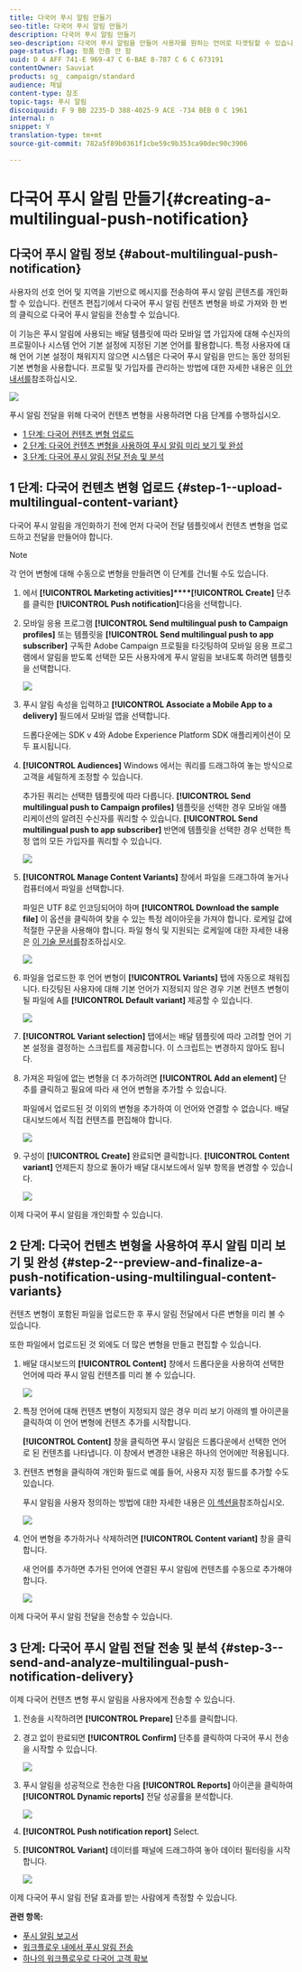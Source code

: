 ```yaml
---
title: 다국어 푸시 알림 만들기
seo-title: 다국어 푸시 알림 만들기
description: 다국어 푸시 알림 만들기
seo-description: 다국어 푸시 알림을 만들어 사용자를 원하는 언어로 타겟팅할 수 있습니다.
page-status-flag: 정품 인증 안 함
uuid: D 4 AFF 741-E 969-47 C 6-BAE 8-787 C 6 C 673191
contentOwner: Sauviat
products: sg_ campaign/standard
audience: 채널
content-type: 참조
topic-tags: 푸시 알림
discoiquuid: F 9 BB 2235-D 388-4025-9 ACE -734 BEB 0 C 1961
internal: n
snippet: Y
translation-type: tm+mt
source-git-commit: 782a5f89b0361f1cbe59c9b353ca90dec90c3906

---
```



# 다국어 푸시 알림 만들기{#creating-a-multilingual-push-notification}

## 다국어 푸시 알림 정보 {#about-multilingual-push-notification}

사용자의 선호 언어 및 지역을 기반으로 메시지를 전송하여 푸시 알림 콘텐츠를 개인화할 수 있습니다. 컨텐츠 편집기에서 다국어 푸시 알림 컨텐츠 변형을 바로 가져와 한 번의 클릭으로 다국어 푸시 알림을 전송할 수 있습니다.

이 기능은 푸시 알림에 사용되는 배달 템플릿에 따라 모바일 앱 가입자에 대해 수신자의 프로필이나 시스템 언어 기본 설정에 지정된 기본 언어를 활용합니다. 특정 사용자에 대해 언어 기본 설정이 채워지지 않으면 시스템은 다국어 푸시 알림을 만드는 동안 정의된 기본 변형을 사용합니다. 프로필 및 가입자를 관리하는 방법에 대한 자세한 내용은 [이 안내서를](../../audiences/using/about-profiles-and-audiences.md)참조하십시오.

![](assets/multivariant_push_1.png)

푸시 알림 전달을 위해 다국어 컨텐츠 변형을 사용하려면 다음 단계를 수행하십시오.

* [1 단계: 다국어 컨텐츠 변형 업로드](../../channels/using/creating-a-multilingual-push-notification.md#step-1--upload-multilingual-content-variant)
* [2 단계: 다국어 컨텐츠 변형을 사용하여 푸시 알림 미리 보기 및 완성](../../channels/using/creating-a-multilingual-push-notification.md#step-2--preview-and-finalize-a-push-notification-using-multilingual-content-variants)
* [3 단계: 다국어 푸시 알림 전달 전송 및 분석](../../channels/using/creating-a-multilingual-push-notification.md#step-3--send-and-analyze-multilingual-push-notification-delivery)

## 1 단계: 다국어 컨텐츠 변형 업로드 {#step-1--upload-multilingual-content-variant}

다국어 푸시 알림을 개인화하기 전에 먼저 다국어 전달 템플릿에서 컨텐츠 변형을 업로드하고 전달을 만들어야 합니다.

>[!NOTE]
>
>각 언어 변형에 대해 수동으로 변형을 만들려면 이 단계를 건너뛸 수도 있습니다.

1. 에서 **[!UICONTROL Marketing activities]****[!UICONTROL Create]** 단추를 클릭한 **[!UICONTROL Push notification]**&#x200B;다음을 선택합니다.
1. 모바일 응용 프로그램 **[!UICONTROL Send multilingual push to Campaign profiles]** 또는 템플릿을 **[!UICONTROL Send multilingual push to app subscriber]** 구독한 Adobe Campaign 프로필을 타깃팅하여 모바일 응용 프로그램에서 알림을 받도록 선택한 모든 사용자에게 푸시 알림을 보내도록 하려면 템플릿을 선택합니다.

   ![](assets/multivariant_push_2.png)

1. 푸시 알림 속성을 입력하고 **[!UICONTROL Associate a Mobile App to a delivery]** 필드에서 모바일 앱을 선택합니다.

   드롭다운에는 SDK v 4와 Adobe Experience Platform SDK 애플리케이션이 모두 표시됩니다.

1. **[!UICONTROL Audiences]** Windows 에서는 쿼리를 드래그하여 놓는 방식으로 고객을 세밀하게 조정할 수 있습니다.

   추가된 쿼리는 선택한 템플릿에 따라 다릅니다. **[!UICONTROL Send multilingual push to Campaign profiles]** 템플릿을 선택한 경우 모바일 애플리케이션의 알려진 수신자를 쿼리할 수 있습니다. **[!UICONTROL Send multilingual push to app subscriber]** 반면에 템플릿을 선택한 경우 선택한 특정 앱의 모든 가입자를 쿼리할 수 있습니다.

   ![](assets/push_notif_audience.png)

1. **[!UICONTROL Manage Content Variants]** 창에서 파일을 드래그하여 놓거나 컴퓨터에서 파일을 선택합니다.

   파일은 UTF 8로 인코딩되어야 하며 **[!UICONTROL Download the sample file]** 이 옵션을 클릭하여 찾을 수 있는 특정 레이아웃을 가져야 합니다. 로케일 값에 적절한 구문을 사용해야 합니다. 파일 형식 및 지원되는 로케일에 대한 자세한 내용은 [이 기술 문서를](http://helpx.adobe.com/campaign/kb/acs-generate-csv-multilingual-push.html)참조하십시오.

   ![](assets/multivariant_push_4.png)

1. 파일을 업로드한 후 언어 변형이 **[!UICONTROL Variants]** 탭에 자동으로 채워집니다. 타깃팅된 사용자에 대해 기본 언어가 지정되지 않은 경우 기본 컨텐츠 변형이 될 파일에 A를 **[!UICONTROL Default variant]** 제공할 수 있습니다.

   ![](assets/multivariant_push_5.png)

1. **[!UICONTROL Variant selection]** 탭에서는 배달 템플릿에 따라 고려할 언어 기본 설정을 결정하는 스크립트를 제공합니다. 이 스크립트는 변경하지 않아도 됩니다.
1. 가져온 파일에 없는 변형을 더 추가하려면 **[!UICONTROL Add an element]** 단추를 클릭하고 필요에 따라 새 언어 변형을 추가할 수 있습니다.

   파일에서 업로드된 것 이외의 변형을 추가하여 이 언어와 연결할 수 없습니다. 배달 대시보드에서 직접 컨텐츠를 편집해야 합니다.

   ![](assets/multivariant_push_6.png)

1. 구성이 **[!UICONTROL Create]** 완료되면 클릭합니다. **[!UICONTROL Content variant]** 언제든지 창으로 돌아가 배달 대시보드에서 일부 항목을 변경할 수 있습니다.

   ![](assets/multivariant_push_8.png)

이제 다국어 푸시 알림을 개인화할 수 있습니다.

## 2 단계: 다국어 컨텐츠 변형을 사용하여 푸시 알림 미리 보기 및 완성 {#step-2--preview-and-finalize-a-push-notification-using-multilingual-content-variants}

컨텐츠 변형이 포함된 파일을 업로드한 후 푸시 알림 전달에서 다른 변형을 미리 볼 수 있습니다.

또한 파일에서 업로드된 것 외에도 더 많은 변형을 만들고 편집할 수 있습니다.

1. 배달 대시보드의 **[!UICONTROL Content]** 창에서 드롭다운을 사용하여 선택한 언어에 따라 푸시 알림 컨텐츠를 미리 볼 수 있습니다.

   ![](assets/multivariant_push_7.png)

1. 특정 언어에 대해 컨텐츠 변형이 지정되지 않은 경우 미리 보기 아래의 벨 아이콘을 클릭하여 이 언어 변형에 컨텐츠 추가를 시작합니다.

   **[!UICONTROL Content]** 창을 클릭하면 푸시 알림은 드롭다운에서 선택한 언어로 된 컨텐츠를 나타냅니다. 이 창에서 변경한 내용은 하나의 언어에만 적용됩니다.

1. 컨텐츠 변형을 클릭하여 개인화 필드로 예를 들어, 사용자 지정 필드를 추가할 수도 있습니다.

   푸시 알림을 사용자 정의하는 방법에 대한 자세한 내용은 [이 섹션을](../../channels/using/customizing-a-push-notification.md)참조하십시오.

   ![](assets/multivariant_push_9.png)

1. 언어 변형을 추가하거나 삭제하려면 **[!UICONTROL Content variant]** 창을 클릭합니다.

   새 언어를 추가하면 추가된 언어에 연결된 푸시 알림에 컨텐츠를 수동으로 추가해야 합니다.

   ![](assets/multivariant_push_10.png)

이제 다국어 푸시 알림 전달을 전송할 수 있습니다.

## 3 단계: 다국어 푸시 알림 전달 전송 및 분석 {#step-3--send-and-analyze-multilingual-push-notification-delivery}

이제 다국어 컨텐츠 변형 푸시 알림을 사용자에게 전송할 수 있습니다.

1. 전송을 시작하려면 **[!UICONTROL Prepare]** 단추를 클릭합니다.
1. 경고 없이 완료되면 **[!UICONTROL Confirm]** 단추를 클릭하여 다국어 푸시 전송을 시작할 수 있습니다.

   ![](assets/multivariant_push_12.png)

1. 푸시 알림을 성공적으로 전송한 다음 **[!UICONTROL Reports]** 아이콘을 클릭하여 **[!UICONTROL Dynamic reports]** 전달 성공률을 분석합니다.

   ![](assets/multivariant_push_13.png)

1. **[!UICONTROL Push notification report]** Select.
1. **[!UICONTROL Variant]** 데이터를 패널에 드래그하여 놓아 데이터 필터링을 시작합니다.

   ![](assets/multivariant_push_11.png)

이제 다국어 푸시 알림 전달 효과를 받는 사람에게 측정할 수 있습니다.

**관련 항목:**

* [푸시 알림 보고서](../../reporting/using/push-notification-report.md)
* [워크플로우 내에서 푸시 알림 전송](../../automating/using/push-notification-delivery.md)
* [하나의 워크플로우로 다국어 고객 확보](https://helpx.adobe.com/campaign/kb/simplify-campaign-management.html#Engageyourcustomersateverystep)
